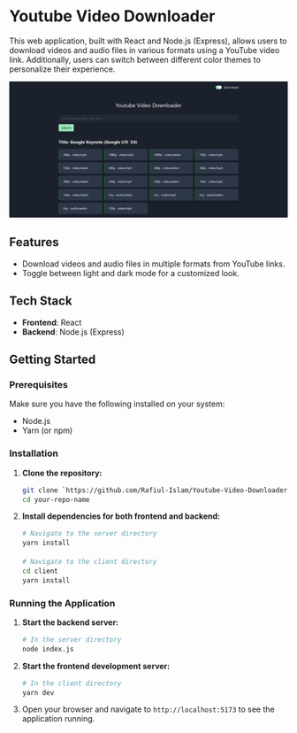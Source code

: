 # Youtube Video Downloader

This web application, built with React and Node.js (Express), allows users to download videos and audio files in various formats using a YouTube video link. Additionally, users can switch between different color themes to personalize their experience.

![Project Screenshot](images/screenshot.png)

## Features

- Download videos and audio files in multiple formats from YouTube links.
- Toggle between light and dark mode for a customized look.

## Tech Stack

- **Frontend**: React
- **Backend**: Node.js (Express)

## Getting Started

### Prerequisites

Make sure you have the following installed on your system:

- Node.js
- Yarn (or npm)

### Installation

1. **Clone the repository:**

    ```sh
    git clone `https://github.com/Rafiul-Islam/Youtube-Video-Downloader.git`
    cd your-repo-name
    ```

2. **Install dependencies for both frontend and backend:**

    ```sh
    # Navigate to the server directory
    yarn install

    # Navigate to the client directory
    cd client
    yarn install
    ```

### Running the Application

1. **Start the backend server:**

    ```sh
    # In the server directory
    node index.js
    ```

2. **Start the frontend development server:**

    ```sh
    # In the client directory
    yarn dev
    ```

3. Open your browser and navigate to `http://localhost:5173` to see the application running.
